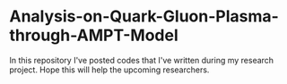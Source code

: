 # Analysis-on-Quark-Gluon-Plasma-through-AMPT-Model
In this repository I've posted codes that I've written during my research project.
Hope this will help the upcoming researchers.

